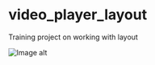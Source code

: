 # video_player_layout

Training project on working with layout

![Image alt](https://github.com/LexLobachev/video_player_layout/player.png)